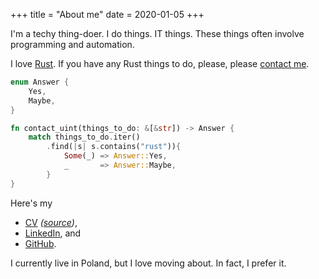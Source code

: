 +++
title = "About me"
date = 2020-01-05
+++

I'm a techy thing-doer. I do things. IT things. These things often involve
programming and automation.

I love [Rust](https://rust-lang.org/). If you have any Rust things to do,
please, please [contact me](mailto:uint@lavabit.com).

```rs
enum Answer {
    Yes,
    Maybe,
}

fn contact_uint(things_to_do: &[&str]) -> Answer {
    match things_to_do.iter()
        .find(|s| s.contains("rust")){
            Some(_) => Answer::Yes,
            _       => Answer::Maybe,
        }
}
```

Here's my
* [CV](https://github.com/uint/cv/releases/download/latest/cv.pdf) *([source](https://github.com/uint/cv))*,
* [LinkedIn](https://www.linkedin.com/in/tomasz-kurcz-a20828164/?lipi=urn%3Ali%3Apage%3Ad_flagship3_feed%3BI1xnMC0ISt%2BEICWr8fYapQ%3D%3D&licu=urn%3Ali%3Acontrol%3Ad_flagship3_feed-nav.settings_view_profile), and
* [GitHub](https://github.com/uint).

I currently live in Poland, but I love moving about. In fact, I prefer it.